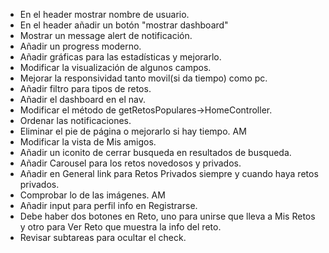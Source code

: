 - En el header mostrar nombre de usuario.
- En el header añadir un botón "mostrar dashboard"
- Mostrar un message alert de notificación.
- Añadir un progress moderno.
- Añadir gráficas para las estadísticas y mejorarlo.
- Modificar la visualización de algunos campos.
- Mejorar la responsividad tanto movil(si da tiempo) como pc.
- Añadir filtro para tipos de retos.
- Añadir el dashboard en el nav. 
- Modificar el método de getRetosPopulares->HomeController.
- Ordenar las notificaciones.
- Eliminar el pie de página o mejorarlo si hay tiempo. AM
- Modificar la vista de Mis amigos.
- Añadir un iconito de cerrar busqueda en resultados de busqueda.
- Añadir Carousel para los retos novedosos y privados.
- Añadir en General link para Retos Privados siempre y cuando haya retos privados.
- Comprobar lo de las imágenes. AM
- Añadir input para perfil info en Registrarse.
- Debe haber dos botones en Reto, uno para unirse que lleva a Mis Retos y otro para Ver Reto que muestra la info del reto.
- Revisar subtareas para ocultar el check.